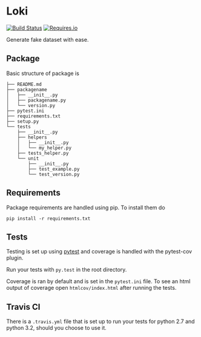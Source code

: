 Loki
==========================

[![Build Status](https://travis-ci.org/mtchavez/python-package-boilerplate.png?branch=master)](https://travis-ci.org/mtchavez/python-package-boilerplate)
[![Requires.io](https://requires.io/github/mtchavez/python-package-boilerplate/requirements.svg?branch=master)](https://requires.io/github/mtchavez/python-package-boilerplate/requirements?branch=master)

Generate fake dataset with ease.

## Package

Basic structure of package is

```
├── README.md
├── packagename
│   ├── __init__.py
│   ├── packagename.py
│   └── version.py
├── pytest.ini
├── requirements.txt
├── setup.py
└── tests
    ├── __init__.py
    ├── helpers
    │   ├── __init__.py
    │   └── my_helper.py
    ├── tests_helper.py
    └── unit
        ├── __init__.py
        ├── test_example.py
        └── test_version.py
```

## Requirements

Package requirements are handled using pip. To install them do

```
pip install -r requirements.txt
```

## Tests

Testing is set up using [pytest](http://pytest.org) and coverage is handled
with the pytest-cov plugin.

Run your tests with ```py.test``` in the root directory.

Coverage is ran by default and is set in the ```pytest.ini``` file.
To see an html output of coverage open ```htmlcov/index.html``` after running the tests.

## Travis CI

There is a ```.travis.yml``` file that is set up to run your tests for python 2.7
and python 3.2, should you choose to use it.
